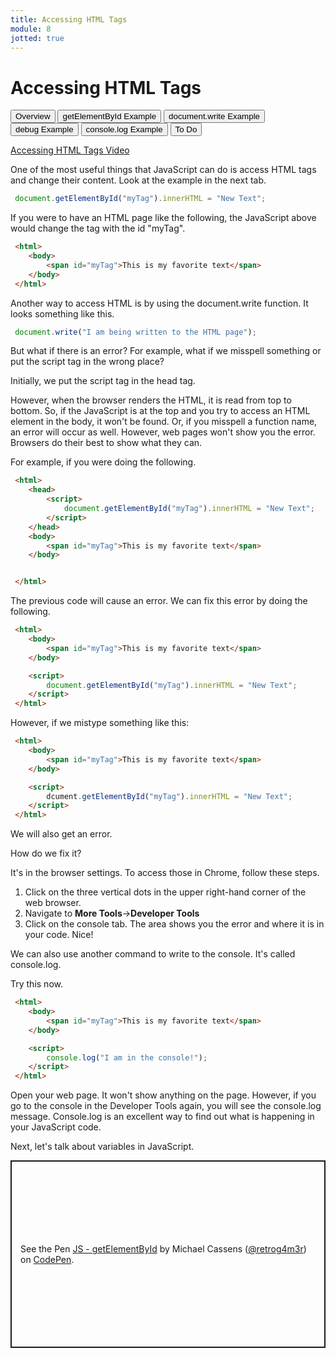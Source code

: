 ```yaml
---
title: Accessing HTML Tags
module: 8
jotted: true
---
```


# Accessing HTML Tags

<div class="tab">
  <button class="tablinks active" onclick="openTab(event, 'Overview')">Overview</button>
   <button class="tablinks" onclick="openTab(event, 'ById')">getElementById Example</button>
    <button class="tablinks" onclick="openTab(event, 'Document')">document.write Example</button>
    <button class="tablinks" onclick="openTab(event, 'Debug')">debug Example</button>
     <button class="tablinks" onclick="openTab(event, 'Console')">console.log Example</button>
     <button class="tablinks" onclick="openTab(event, 'ToDo')">To Do</button>
    
</div>
<!-- Tab content -->
<div id="Overview" class="tabcontent" style="display:block">

<p><a href="//www.youtube.com/embed/1aQplfKL2eI" data-lity>Accessing HTML Tags Video</a></p>

<p>One of the most useful things that JavaScript can do is access HTML tags and change their content. Look at the example in the next tab.</p>

</div>

<div id="ById" class="tabcontent">

<div class="tabhtml" markdown="1">

```js
 document.getElementById("myTag").innerHTML = "New Text";
```

</div>

<p>If you were to have an HTML page like the following, the JavaScript above would change the tag with the id "myTag".</p>

<div class="tabhtml" markdown="1">

```html
 <html>
    <body>
        <span id="myTag">This is my favorite text</span>
    </body>
 </html>
```

</div>

</div>


<div id="Document" class="tabcontent">

<p>Another way to access HTML is by using the document.write function.  It looks something like this.</p>

<div class="tabhtml" markdown="1">

```js
 document.write("I am being written to the HTML page");
```

</div>

<p>But what if there is an error? For example, what if we misspell something or put the script tag in the wrong place?</p>

<p>Initially, we put the script tag in the head tag.</p>

</div>


<div id="Debug" class="tabcontent">

<p>However, when the browser renders the HTML, it is read from top to bottom. So, if the JavaScript is at the top and you try to access an HTML element in the body, it won't be found.  Or, if you misspell a function name, an error will occur as well.  However, web pages won't show you the error. Browsers do their best to show what they can.</p>

<p>For example, if you were doing the following.</p>

<div class="tabhtml" markdown="1">

```html
 <html>
    <head>
        <script>
            document.getElementById("myTag").innerHTML = "New Text";
        </script>
    </head>
    <body>
        <span id="myTag">This is my favorite text</span>
    </body>


 </html>
```

</div>

<p>The previous code will cause an error. We can fix this error by doing the following.</p>

<div class="tabhtml" markdown="1">

```html
 <html>
    <body>
        <span id="myTag">This is my favorite text</span>
    </body>

    <script>
        document.getElementById("myTag").innerHTML = "New Text";
    </script>
 </html>
```

</div>


However, if we mistype something like this:

<div class="tabhtml" markdown="1">

```html
 <html>
    <body>
        <span id="myTag">This is my favorite text</span>
    </body>

    <script>
        dcument.getElementById("myTag").innerHTML = "New Text";
    </script>
 </html>
```

</div>

<p>We will also get an error.</p>

<p>How do we fix it?</p>

<p>It's in the browser settings. To access those in Chrome, follow these steps.</p>

<ol>
<li>Click on the three vertical dots in the upper right-hand corner of the web browser.</li>
<li>Navigate to <b>More Tools</b>-><b>Developer Tools</b></li>
<li>Click on the console tab. The area shows you the error and where it is in your code. Nice!</li>
</ol>

</div>

<div id="Console" class="tabcontent">

<p>We can also use another command to write to the console. It's called console.log.</p>

<p>Try this now.</p>

<div class="tabhtml" markdown="1">

```html
 <html>
    <body>
        <span id="myTag">This is my favorite text</span>
    </body>

    <script>
        console.log("I am in the console!");
    </script>
 </html>
```

</div>

<p>Open your web page. It won't show anything on the page. However, if you go to the console in the Developer Tools again, you will see the console.log message. Console.log is an excellent way to find out what is happening in your JavaScript code.</p>

<p>Next, let's talk about variables in JavaScript.</p>
</div>

<div id="ToDo" class="tabcontent">
<p class="codepen" data-height="600" data-default-tab="html,result" data-slug-hash="QWMyEdb" data-editable="true" data-user="retrog4m3r" style="height: 300px; box-sizing: border-box; display: flex; align-items: center; justify-content: center; border: 2px solid; margin: 1em 0; padding: 1em;">
  <span>See the Pen <a href="https://codepen.io/retrog4m3r/pen/QWMyEdb">
  JS - getElementById</a> by Michael Cassens (<a href="https://codepen.io/retrog4m3r">@retrog4m3r</a>)
  on <a href="https://codepen.io">CodePen</a>.</span>
</p>
<script async src="https://cpwebassets.codepen.io/assets/embed/ei.js"></script>
</div>